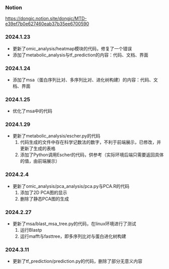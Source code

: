 


### Notion
https://dongjc.notion.site/dongjc/MTD-e39ef7b0e627460eab37b35ee6700590


### 2024.1.23
- 更新了omic_analysis/heatmap模块的代码，修复了一个错误
- 添加了metabolic_analysis与tf_prediction的内容：代码、文档、界面


### 2024.1.24
- 添加了msa（蛋白序列比对、多序列比对、进化树构建）的内容：代码、文档、界面


### 2024.1.25
- 优化了msa中的代码


### 2024.1.29
- 更新了metabolic_analysis/escher.py的代码
    1. 代码生成的文件中存在科学记数法的数字，不利于前端展示，已修改，并更新了生成的表格
    2. 添加了Python调用Escher的代码，供参考（实际环境后端只需要返回具体的值，由前端展示）


### 2024.2.4
- 更新了omic_analysis/pca_analysis/pca.py与PCA.R的代码
    1. 添加了2D PCA图的显示
    2. 删除了静态PCA图的生成


### 2024.2.27
- 更新了msa/blast_msa_tree.py的代码，在linux环境进行了测试
    1. 运行Blastp
    2. 运行mafft与fasttree，即多序列比对与蛋白进化树构建


### 2024.3.11
- 更新了tf_prediction/prediction.py的代码，删除了部分无意义内容